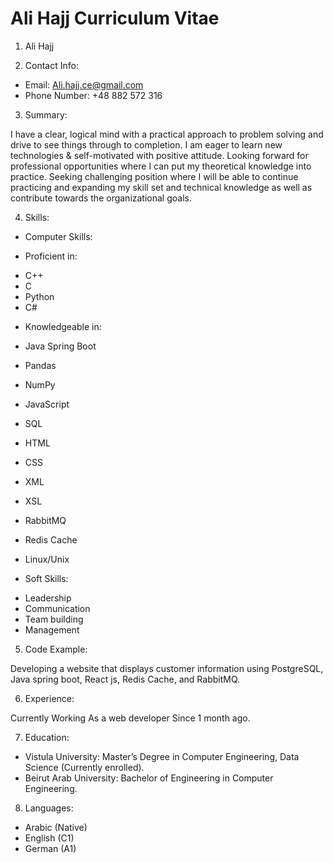 # Ali Hajj Curriculum Vitae

1. Ali Hajj

2. Contact Info:

- Email: Ali.hajj.ce@gmail.com
- Phone Number: +48 882 572 316

3. Summary:

I have a clear, logical mind with a practical approach to problem solving and drive to see things through to completion. I am eager to learn new technologies & self-motivated with positive attitude. Looking forward for professional opportunities where I can put my theoretical knowledge into practice. Seeking challenging position where I will be able to continue practicing and expanding my skill set and technical knowledge as well as contribute towards the organizational goals.

4. Skills:

- Computer Skills:

- Proficient in:

* C++
* C
* Python
* C#

- Knowledgeable in:

- Java Spring Boot
- Pandas
- NumPy
- JavaScript
- SQL
- HTML
- CSS
- XML
- XSL
- RabbitMQ
- Redis Cache
- Linux/Unix

* Soft Skills:

- Leadership
- Communication
- Team building
- Management

5. Code Example:

Developing a website that displays customer information using PostgreSQL, Java spring boot, React js, Redis Cache, and RabbitMQ.

6. Experience:

Currently Working As a web developer Since 1 month ago.

7. Education:

- Vistula University: Master’s Degree in Computer Engineering, Data Science (Currently enrolled).
- Beirut Arab University: Bachelor of Engineering in Computer Engineering.

8. Languages:

- Arabic (Native)
- English (C1)
- German (A1)
